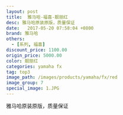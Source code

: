 ```yaml
---
layout: post
title:  雅马哈-福喜-靓丽红
desc: 雅马哈原装原版，质量保证
date:   2017-05-20 07:58:04 +0800
brand: 雅马哈
others:
  - [系列, 福喜]
discount_price: 1100.00
origin_price: 5000.00
color: 靓丽红
categories: yamaha fx
tag: top3
image_path: /images/products/yamaha/fx/red
image_group: 7
special_image: 1.JPG
---
```


<p>雅马哈原装原版，质量保证</p>
